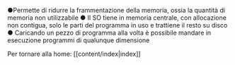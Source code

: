 ●Permette di ridurre la frammentazione della memoria, ossia la
quantità di memoria non utilizzabile
● Il SO tiene in memoria centrale, con allocazione non contigua,
solo le parti del programma in uso e trattiene il resto su disco
● Caricando un pezzo di programma alla volta è possibile
mandare in esecuzione programmi di qualunque dimensione


Per tornare alla home: [[content/index|index]]
